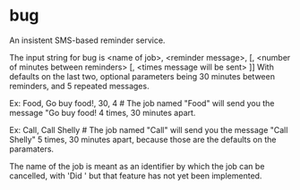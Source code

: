 bug
===

An insistent SMS-based reminder service.

The input string for bug is
\<name of job\>, \<reminder message\>, [, \<number of minutes between reminders\> [, \<times message will be sent\> ]]
With defaults on the last two, optional parameters being 30 minutes between reminders, and 5 repeated messages.

Ex: Food, Go buy food!, 30, 4 # The job named "Food" will send you the message "Go buy food! 4 times, 30 minutes apart.

Ex: Call, Call Shelly # The job named "Call" will send you the message "Call Shelly" 5 times, 30 minutes apart, because those are the defaults on the paramaters.

The name of the job is meant as an identifier by which the job can be cancelled, with 'Did <job>' but that feature has not yet been implemented.
